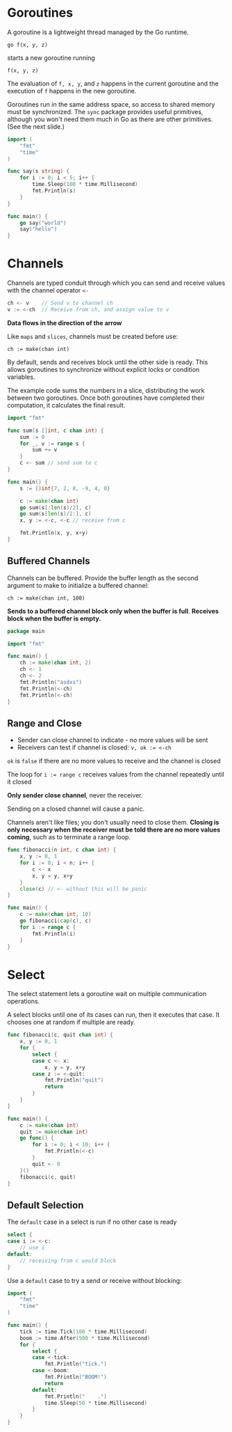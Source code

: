 # Goroutines

A goroutine is a lightweight thread managed by the Go runtime.

`go f(x, y, z)`

starts a new goroutine running

`f(x, y, z)`

The evaluation of `f, x, y`, and `z` happens in the current goroutine and the execution of `f` happens in the new goroutine.

Goroutines run in the same address space, so access to shared memory must be synchronized. The `sync` package provides useful primitives, although you won't need them much in Go as there are other primitives. (See the next slide.)

```go
import (
	"fmt"
	"time"
)

func say(s string) {
	for i := 0; i < 5; i++ {
		time.Sleep(100 * time.Millisecond)
		fmt.Println(s)
	}
}

func main() {
	go say("world")
	say("hello")
}
```

# Channels

Channels are typed conduit through which you can send and receive values with the channel operator `<-`

```go
ch <- v    // Send v to channel ch
v := <-ch  // Receive from ch, and assign value to v
```

**Data flows in the direction of the arrow**

Like `maps` and `slices`, channels must be created before use:

`ch := make(chan int)`

By default, sends and receives block until the other side is ready. This allows goroutines to synchronize without explicit locks or condition variables.

The example code sums the numbers in a slice, distributing the work between two goroutines. Once both goroutines have completed their computation, it calculates the final result.

```go
import "fmt"

func sum(s []int, c chan int) {
	sum := 0
	for _, v := range s {
		sum += v
	}
	c <- sum // send sum to c
}

func main() {
	s := []int{7, 2, 8, -9, 4, 0}

	c := make(chan int)
	go sum(s[:len(s)/2], c)
	go sum(s[len(s)/2:], c)
	x, y := <-c, <-c // receive from c

	fmt.Println(x, y, x+y)
}
```

## Buffered Channels

Channels can be buffered. Provide the buffer length as the second argument to make to initialize a buffered channel:

`ch := make(chan int, 100)`

**Sends to a buffered channel block only when the buffer is full**.
**Receives block when the buffer is empty.**

```go
package main

import "fmt"

func main() {
	ch := make(chan int, 2)
	ch <- 1
	ch <- 2
	fmt.Println("asdxs")
	fmt.Println(<-ch)
	fmt.Println(<-ch)
}
```

## Range and Close

- Sender can close channel to indicate - no more values will be sent
- Receivers can test if channel is closed: `v, ok := <-ch`

`ok` is `false` if there are no more values to receive and the channel is closed

The loop for `i := range c` receives values from the channel repeatedly until it closed

**Only sender close channel**, never the receiver.

Sending on a closed channel will cause a panic.

Channels aren't like files; you don't usually need to close them. **Closing is only necessary when the receiver must be told there are no more values coming**, such as to terminate a range loop.

```go
func fibonacci(n int, c chan int) {
	x, y := 0, 1
	for i := 0; i < n; i++ {
		c <- x
		x, y = y, x+y
	}
	close(c) // <- without this will be panic
}

func main() {
	c := make(chan int, 10)
	go fibonacci(cap(c), c)
	for i := range c {
		fmt.Println(i)
	}
}
```

# Select

The select statement lets a goroutine wait on multiple communication operations.

A select blocks until one of its cases can run, then it executes that case. It chooses one at random if multiple are ready.

```go
func fibonacci(c, quit chan int) {
	x, y := 0, 1
	for {
		select {
		case c <- x:
			x, y = y, x+y
		case z := <-quit:
			fmt.Println("quit")
			return
		}
	}
}

func main() {
	c := make(chan int)
	quit := make(chan int)
	go func() {
		for i := 0; i < 10; i++ {
			fmt.Println(<-c)
		}
		quit <- 0
	}()
	fibonacci(c, quit)
}
```

## Default Selection

The `default` case in a select is run if no other case is ready

```go
select {
case i := <-c:
    // use i
default:
    // receiving from c would block
}
```

Use a `default` case to try a send or receive without blocking:

```go
import (
	"fmt"
	"time"
)

func main() {
	tick := time.Tick(100 * time.Millisecond)
	boom := time.After(500 * time.Millisecond)
	for {
		select {
		case <-tick:
			fmt.Println("tick.")
		case <-boom:
			fmt.Println("BOOM!")
			return
		default:
			fmt.Println("    .")
			time.Sleep(50 * time.Millisecond)
		}
	}
}
```
